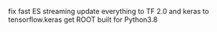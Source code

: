 fix fast ES streaming
update everything to TF 2.0 and keras to tensorflow.keras
get ROOT built for Python3.8
